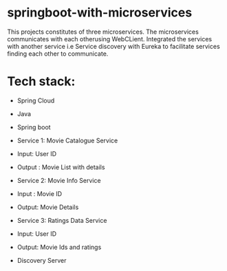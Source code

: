 # springboot-with-microservices

This projects constitutes of three microservices. The microservices communicates with each otherusing WebCLient. 
Integrated the services with another service i.e Service discovery with Eureka to facilitate services finding each other to communicate.

# Tech stack:
- Spring Cloud
- Java 
- Spring boot


- Service 1: Movie Catalogue Service
- Input: User ID
- Output : Movie List with details

- Service 2: Movie Info Service
- Input : Movie ID
- Output: Movie Details

- Service 3: Ratings Data Service
- Input: User ID
- Output: Movie Ids and ratings

- Discovery Server
